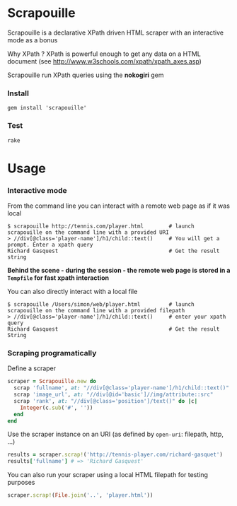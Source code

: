 # Scrapouille

Scrapouille is a declarative XPath driven HTML scraper with an interactive mode as a bonus

Why XPath ? XPath is powerful enough to get any data on a HTML document (see http://www.w3schools.com/xpath/xpath_axes.asp)

Scrapouille run XPath queries using the **nokogiri** gem

### Install

    gem install 'scrapouille'

### Test

    rake

# Usage

### Interactive mode

From the command line you can interact with a remote web page as if it was local

    $ scrapouille http://tennis.com/player.html        # launch scrapouille on the command line with a provided URI
    > //div[@class='player-name']/h1/child::text()     # You will get a prompt. Enter a xpath query
    Richard Gasquest                                   # Get the result string

**Behind the scene - during the session - the remote web page is stored in a `Tempfile` for fast xpath interaction**

You can also directly interact with a local file

    $ scrapouille /Users/simon/web/player.html         # launch scrapouille on the command line with a provided filepath
    > //div[@class='player-name']/h1/child::text()     # enter your xpath query
    Richard Gasquest                                   # Get the result String

### Scraping programatically

Define a scraper

```ruby
scraper = Scrapouille.new do
  scrap 'fullname', at: "//div[@class='player-name']/h1/child::text()"
  scrap 'image_url', at: "//div[@id='basic']//img/attribute::src"
  scrap 'rank', at: "//div[@class='position']/text()" do |c|
    Integer(c.sub('#', ''))
  end
end
```

Use the scraper instance on an URI (as defined by `open-uri`: filepath, http, ...)

```ruby
results = scraper.scrap!('http://tennis-player.com/richard-gasquet')
results['fullname'] # => 'Richard Gasquest'
```

You can also run your scraper using a local HTML filepath for testing purposes

```ruby
scraper.scrap!(File.join('..', 'player.html'))
```


